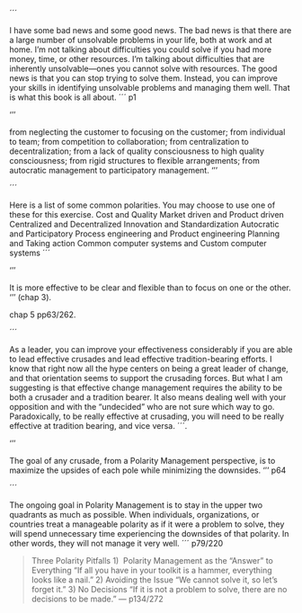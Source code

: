 ´´´


I have some bad news and some good news. The bad news is that there are a large number of unsolvable problems in your life, both at work and at home. I’m not talking about difficulties you could solve if you had more money, time, or other resources. I’m talking about difficulties that are inherently unsolvable—ones you cannot solve with resources. The good news is that you can stop trying to solve them. Instead, you can improve your skills in identifying unsolvable problems and managing them well. That is what this book is all about.
´´´ p1


‘’’

from neglecting the customer to focusing on the customer; from individual to team; from competition to collaboration; from centralization to decentralization; from a lack of quality consciousness to high quality consciousness; from rigid structures to flexible arrangements; from autocratic management to participatory management.
‘’’ 

´´´

Here is a list of some common polarities. You may choose to use one of these for this exercise. Cost and Quality Market driven and Product driven Centralized and Decentralized Innovation and Standardization Autocratic and Participatory Process engineering and Product engineering Planning and Taking action Common computer systems and Custom computer systems
´´´

‘’’

It is more effective to be clear and flexible than to focus on one or the other.
‘’’ (chap 3).   

chap 5 pp63/262.   

´´´

As a leader, you can improve your effectiveness considerably if you are able to lead effective crusades and lead effective tradition-bearing efforts. I know that right now all the hype centers on being a great leader of change, and that orientation seems to support the crusading forces. But what I am suggesting is that effective change management requires the ability to be both a crusader and a tradition bearer. It also means dealing well with your opposition and with the “undecided” who are not sure which way to go. Paradoxically, to be really effective at crusading, you will need to be really effective at tradition bearing, and vice versa.
´´´.   

‘’’

The goal of any crusade, from a Polarity Management perspective, is to maximize the upsides of each pole while minimizing the downsides.
‘’’ p64


´´´

The ongoing goal in Polarity Management is to stay in the upper two quadrants as much as possible. When individuals, organizations, or countries treat a manageable polarity as if it were a problem to solve, they will spend unnecessary time experiencing the downsides of that polarity. In other words, they will not manage it very well.
´´´ p79/220

> Three Polarity Pitfalls 
> 1)  Polarity Management as the “Answer” to Everything “If all you have in your toolkit is a hammer, everything looks like a nail.” 
> 2)  Avoiding the Issue “We cannot solve it, so let’s forget it.” 
> 3)  No Decisions “If it is not a problem to solve, there are no decisions to be made.”
> <quote> — p134/272 </quote>
